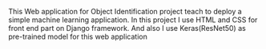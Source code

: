 This Web application for Object Identification project teach to deploy a simple machine learning application. In this project I use HTML and CSS for front end part on Django framework. And also I use Keras(ResNet50) as
pre-trained model for this web application
